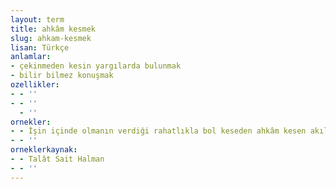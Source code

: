 ```yaml
---
layout: term
title: ahkâm kesmek
slug: ahkam-kesmek
lisan: Türkçe
anlamlar:
- çekinmeden kesin yargılarda bulunmak
- bilir bilmez konuşmak
ozellikler:
- - ''
- - ''
  - ''
ornekler:
- - İşin içinde olmanın verdiği rahatlıkla bol keseden ahkâm kesen akıl hocalarının eleştirilerine hedef olmayı önleyemezler.
- - ''
orneklerkaynak:
- - Talât Sait Halman
- - ''
---
```

